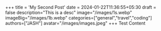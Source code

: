 +++
title = 'My Second Post'
date = 2024-01-22T11:36:55+05:30
draft = false
description="This is a desc"
image="/images/1s.webp"
imageBig="/images/1b.webp"
categories=["general","travel","coding"]
authors=["JASH"]
avatar="/images/images.jpeg"
+++
Test Content
